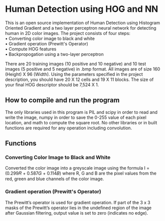 # Human Detection using HOG and NN
    
This is an open source implementation of Human Detection using Histogram Oriented Gradient and a two layer perceptron neural network for detecting human in 2D color
images. The project consists of four steps:  
• Converting color image to black and white    
• Gradient operation (Prewitt's Operator)  
• Compute HOG features  
• Backpropogation using a two-layer perceptron  
  
There are 20 training images (10 positive and 10 negative) and 10 test images (5 positive and 5 negative) in .bmp format.  All images are of size 160 (Height) X 96 (Width). Using the parameters specified in the project description, you should have 20 X 12 cells and 19 X 11 blocks. The size of your final HOG descriptor should be 7,524 X 1.  
  
## How to compile and run the program
The only libraries used in this program is PIL and scipy in order to read and write the image, numpy in order to save the 0-255 value of each pixel location, and math to compute the square root. No other libraries or in built functions are required for any operation including convolution. 

## Functions
### Converting Color Image to Black and White  
Converted the color image into a greyscale image using the formula I =(0.299𝑅 + 0.587𝐺 + 0.114𝐵) where R, G and B are the pixel values from the red, green
and blue channels of the color image.

### Gradient operation (Prewitt's Operator)  
The Prewitt’s operator is used for gradient operation. If part of the 3 x 3 masks of the Prewitt’s operator lies in the undefined region of the image after Gaussian filtering, output value is set to zero (indicates no edge).
